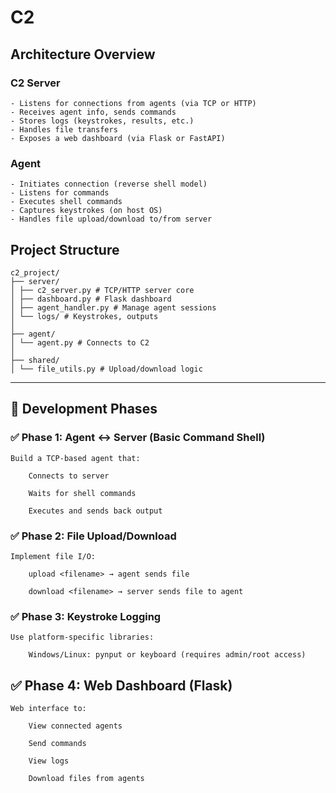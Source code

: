 # C2

## Architecture Overview

### C2 Server

    - Listens for connections from agents (via TCP or HTTP)
    - Receives agent info, sends commands
    - Stores logs (keystrokes, results, etc.)
    - Handles file transfers
    - Exposes a web dashboard (via Flask or FastAPI)

### Agent

    - Initiates connection (reverse shell model)
    - Listens for commands
    - Executes shell commands
    - Captures keystrokes (on host OS)
    - Handles file upload/download to/from server

## Project Structure

```
c2_project/
├── server/
│ ├── c2_server.py # TCP/HTTP server core
│ ├── dashboard.py # Flask dashboard
│ ├── agent_handler.py # Manage agent sessions
│ └── logs/ # Keystrokes, outputs
│
├── agent/
│ └── agent.py # Connects to C2
│
├── shared/
│ └── file_utils.py # Upload/download logic
```

---

## 🧪 Development Phases

### ✅ Phase 1: Agent ↔ Server (Basic Command Shell)

    Build a TCP-based agent that:

        Connects to server

        Waits for shell commands

        Executes and sends back output

### ✅ Phase 2: File Upload/Download

    Implement file I/O:

        upload <filename> → agent sends file

        download <filename> → server sends file to agent

### ✅ Phase 3: Keystroke Logging

    Use platform-specific libraries:

        Windows/Linux: pynput or keyboard (requires admin/root access)

## ✅ Phase 4: Web Dashboard (Flask)

    Web interface to:

        View connected agents

        Send commands

        View logs

        Download files from agents
